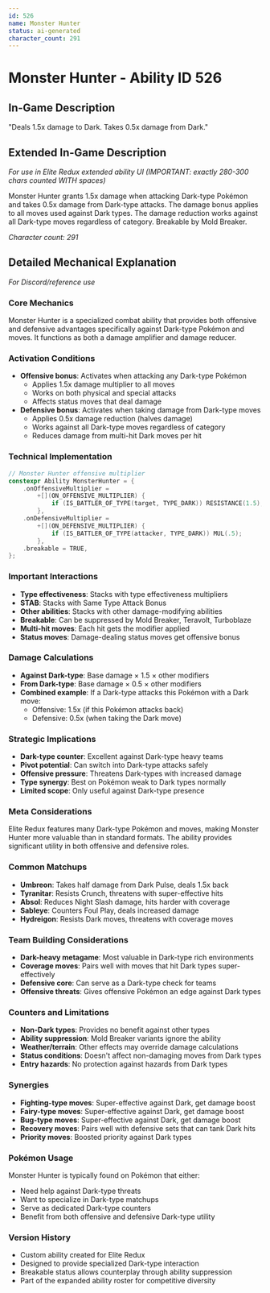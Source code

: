 ```yaml
---
id: 526
name: Monster Hunter
status: ai-generated
character_count: 291
---
```


# Monster Hunter - Ability ID 526

## In-Game Description
"Deals 1.5x damage to Dark. Takes 0.5x damage from Dark."

## Extended In-Game Description
*For use in Elite Redux extended ability UI (IMPORTANT: exactly 280-300 chars counted WITH spaces)*

Monster Hunter grants 1.5x damage when attacking Dark-type Pokémon and takes 0.5x damage from Dark-type attacks. The damage bonus applies to all moves used against Dark types. The damage reduction works against all Dark-type moves regardless of category. Breakable by Mold Breaker.

*Character count: 291*

## Detailed Mechanical Explanation
*For Discord/reference use*

### Core Mechanics
Monster Hunter is a specialized combat ability that provides both offensive and defensive advantages specifically against Dark-type Pokémon and moves. It functions as both a damage amplifier and damage reducer.

### Activation Conditions
- **Offensive bonus**: Activates when attacking any Dark-type Pokémon
  - Applies 1.5x damage multiplier to all moves
  - Works on both physical and special attacks
  - Affects status moves that deal damage
- **Defensive bonus**: Activates when taking damage from Dark-type moves
  - Applies 0.5x damage reduction (halves damage)
  - Works against all Dark-type moves regardless of category
  - Reduces damage from multi-hit Dark moves per hit

### Technical Implementation
```c
// Monster Hunter offensive multiplier
constexpr Ability MonsterHunter = {
    .onOffensiveMultiplier =
        +[](ON_OFFENSIVE_MULTIPLIER) {
            if (IS_BATTLER_OF_TYPE(target, TYPE_DARK)) RESISTANCE(1.5);
        },
    .onDefensiveMultiplier =
        +[](ON_DEFENSIVE_MULTIPLIER) {
            if (IS_BATTLER_OF_TYPE(attacker, TYPE_DARK)) MUL(.5);
        },
    .breakable = TRUE,
};
```

### Important Interactions
- **Type effectiveness**: Stacks with type effectiveness multipliers
- **STAB**: Stacks with Same Type Attack Bonus
- **Other abilities**: Stacks with other damage-modifying abilities
- **Breakable**: Can be suppressed by Mold Breaker, Teravolt, Turboblaze
- **Multi-hit moves**: Each hit gets the modifier applied
- **Status moves**: Damage-dealing status moves get offensive bonus

### Damage Calculations
- **Against Dark-type**: Base damage × 1.5 × other modifiers
- **From Dark-type**: Base damage × 0.5 × other modifiers
- **Combined example**: If a Dark-type attacks this Pokémon with a Dark move:
  - Offensive: 1.5x (if this Pokémon attacks back)
  - Defensive: 0.5x (when taking the Dark move)

### Strategic Implications
- **Dark-type counter**: Excellent against Dark-type heavy teams
- **Pivot potential**: Can switch into Dark-type attacks safely
- **Offensive pressure**: Threatens Dark-types with increased damage
- **Type synergy**: Best on Pokémon weak to Dark types normally
- **Limited scope**: Only useful against Dark-type presence

### Meta Considerations
Elite Redux features many Dark-type Pokémon and moves, making Monster Hunter more valuable than in standard formats. The ability provides significant utility in both offensive and defensive roles.

### Common Matchups
- **Umbreon**: Takes half damage from Dark Pulse, deals 1.5x back
- **Tyranitar**: Resists Crunch, threatens with super-effective hits
- **Absol**: Reduces Night Slash damage, hits harder with coverage
- **Sableye**: Counters Foul Play, deals increased damage
- **Hydreigon**: Resists Dark moves, threatens with coverage moves

### Team Building Considerations
- **Dark-heavy metagame**: Most valuable in Dark-type rich environments
- **Coverage moves**: Pairs well with moves that hit Dark types super-effectively
- **Defensive core**: Can serve as a Dark-type check for teams
- **Offensive threats**: Gives offensive Pokémon an edge against Dark types

### Counters and Limitations
- **Non-Dark types**: Provides no benefit against other types
- **Ability suppression**: Mold Breaker variants ignore the ability
- **Weather/terrain**: Other effects may override damage calculations
- **Status conditions**: Doesn't affect non-damaging moves from Dark types
- **Entry hazards**: No protection against hazards from Dark types

### Synergies
- **Fighting-type moves**: Super-effective against Dark, get damage boost
- **Fairy-type moves**: Super-effective against Dark, get damage boost  
- **Bug-type moves**: Super-effective against Dark, get damage boost
- **Recovery moves**: Pairs well with defensive sets that can tank Dark hits
- **Priority moves**: Boosted priority against Dark types

### Pokémon Usage
Monster Hunter is typically found on Pokémon that either:
- Need help against Dark-type threats
- Want to specialize in Dark-type matchups
- Serve as dedicated Dark-type counters
- Benefit from both offensive and defensive Dark-type utility

### Version History
- Custom ability created for Elite Redux
- Designed to provide specialized Dark-type interaction
- Breakable status allows counterplay through ability suppression
- Part of the expanded ability roster for competitive diversity